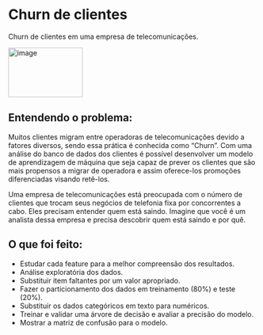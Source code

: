 # Churn de clientes
Churn de clientes em uma empresa de telecomunicações. 

<img src="https://github.com/user-attachments/assets/27f38f4b-29a3-460e-9330-e1fbec50bf25" alt="image" width="150" height="100">

## Entendendo o problema: 
Muitos clientes migram entre operadoras de telecomunicações devido a fatores diversos, sendo essa prática é conhecida como “Churn”. Com uma análise do banco de dados dos clientes é possível desenvolver um modelo de aprendizagem de máquina que seja capaz de prever os clientes que são mais propensos a migrar de operadora e assim oferece-los promoções diferenciadas visando retê-los.

Uma empresa de telecomunicações está preocupada com o número de clientes que trocam seus negócios de telefonia fixa por concorrentes a cabo. Eles precisam entender quem está saindo. Imagine que você é um analista dessa empresa e precisa descobrir quem está saindo e por quê.

## O que foi feito: 
- Estudar cada feature para a melhor compreensão dos resultados.
- Análise exploratória dos dados.
- Substituir item faltantes por um valor apropriado.
- Fazer o particionamento dos dados em treinamento (80%) e teste (20%).
- Substituir os dados categóricos em texto para numéricos.
- Treinar e validar uma árvore de decisão e avaliar a precisão do modelo.
- Mostrar a matriz de confusão para o modelo.  
